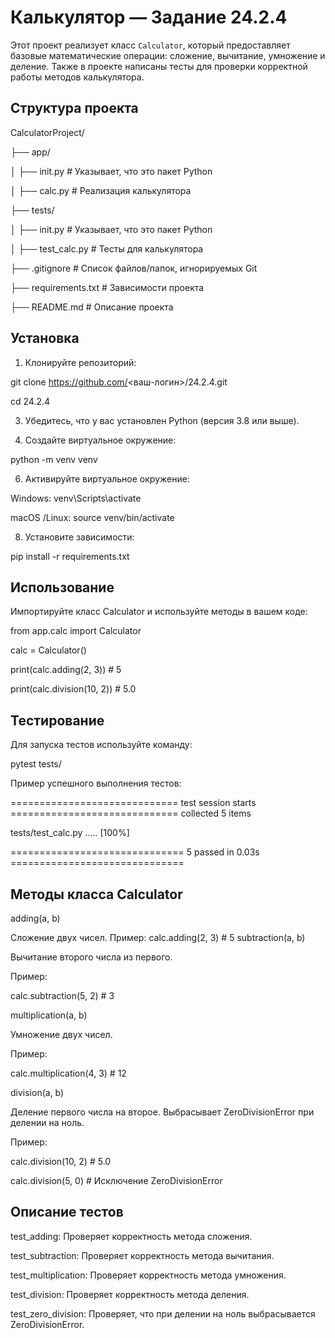 # Калькулятор — Задание 24.2.4

Этот проект реализует класс `Calculator`, который предоставляет базовые математические операции: сложение, вычитание, умножение и деление. Также в проекте написаны тесты для проверки корректной работы методов калькулятора.

## Структура проекта

CalculatorProject/

├── app/

│ ├── init.py # Указывает, что это пакет Python

│ ├── calc.py # Реализация калькулятора

├── tests/

│ ├── init.py # Указывает, что это пакет Python

│ ├── test_calc.py # Тесты для калькулятора

├── .gitignore # Список файлов/папок, игнорируемых Git

├── requirements.txt # Зависимости проекта

├── README.md # Описание проекта

## Установка

1) Клонируйте репозиторий:
   
git clone https://github.com/<ваш-логин>/24.2.4.git

cd 24.2.4

3) Убедитесь, что у вас установлен Python (версия 3.8 или выше).

4) Создайте виртуальное окружение:
   
python -m venv venv

6) Активируйте виртуальное окружение:
   
Windows:
venv\Scripts\activate

macOS /Linux:
source venv/bin/activate

8) Установите зависимости:
   
pip install -r requirements.txt

## Использование

Импортируйте класс Calculator и используйте методы в вашем коде:

from app.calc import Calculator

calc = Calculator()

print(calc.adding(2, 3))  # 5

print(calc.division(10, 2))  # 5.0

## Тестирование

Для запуска тестов используйте команду:

pytest tests/

Пример успешного выполнения тестов:

============================= test session starts =============================
collected 5 items

tests/test_calc.py .....                                                [100%]

============================== 5 passed in 0.03s ==============================

## Методы класса Calculator

adding(a, b)

Сложение двух чисел.
Пример:
calc.adding(2, 3)  # 5
subtraction(a, b)

Вычитание второго числа из первого.

Пример:

calc.subtraction(5, 2)  # 3

multiplication(a, b)

Умножение двух чисел.

Пример:

calc.multiplication(4, 3)  # 12

division(a, b)

Деление первого числа на второе. Выбрасывает ZeroDivisionError при делении на ноль.

Пример:

calc.division(10, 2)  # 5.0

calc.division(5, 0)   # Исключение ZeroDivisionError

## Описание тестов

test_adding: Проверяет корректность метода сложения.

test_subtraction: Проверяет корректность метода вычитания.

test_multiplication: Проверяет корректность метода умножения.

test_division: Проверяет корректность метода деления.

test_zero_division: Проверяет, что при делении на ноль выбрасывается ZeroDivisionError.




